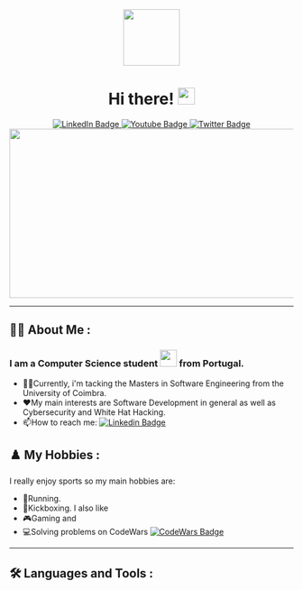 <div id="header" align="center">
  <img src="https://media.giphy.com/media/M9gbBd9nbDrOTu1Mqx/giphy.gif" width="100"/>
<h1>
  Hi there!
  <img src="https://media.giphy.com/media/hvRJCLFzcasrR4ia7z/giphy.gif" width="30px"/>
</h1>
<div id="badges">
  <a href="https://www.linkedin.com/in/leandro-pais-493501170/">
    <img src="https://img.shields.io/badge/LinkedIn-blue?style=for-the-badge&logo=linkedin&logoColor=white" alt="LinkedIn Badge"/>
  </a>
  <a href="https://www.youtube.com/channel/UCPt6msIMpAj1ZSX638oQS2Q">
    <img src="https://img.shields.io/badge/YouTube-red?style=for-the-badge&logo=youtube&logoColor=white" alt="Youtube Badge"/>
  </a>
  <a href="https://twitter.com/lbpais">
    <img src="https://img.shields.io/badge/Twitter-blue?style=for-the-badge&logo=twitter&logoColor=white" alt="Twitter Badge"/>
  </a>
</div>
<img src="https://komarev.com/ghpvc/?username=lbpaisDev&style=flat-square&color=blue" alt=""/>
</div>
<div align="center">
  <img src="https://media.giphy.com/media/dWesBcTLavkZuG35MI/giphy.gif" width="600" height="300"/>
</div>

---

## :man_technologist: About Me :
### I am a Computer Science student <img src="https://media.giphy.com/media/WUlplcMpOCEmTGBtBW/giphy.gif" width="30"> from Portugal.

- :man_student:Currently, i'm tacking the Masters in Software Engineering from the University of Coimbra.
- :heart:My main interests are Software Development in general as well as Cybersecurity and White Hat Hacking.
- :mailbox:How to reach me: [![Linkedin Badge](https://img.shields.io/badge/-kakbar-blue?style=flat&logo=Linkedin&logoColor=white)](https://www.codewars.com/users/lbpaisDev)

## ♟️ My Hobbies :
I really enjoy sports so my main hobbies are:
- 🏃Running.
- 🥊Kickboxing.
I also like
- 🎮Gaming
and
- 💻Solving problems on CodeWars [![CodeWars Badge](https://img.shields.io/badge/Codewars-B1361E?style=for-the-badge&logo=Codewars&logoColor=white
)](https://www.linkedin.com/in/leandro-pais-493501170/)

---

## :hammer_and_wrench: Languages and Tools :

<!--
**lbpaisDev/lbpaisDev** is a ✨ _special_ ✨ repository because its `README.md` (this file) appears on your GitHub profile.

Here are some ideas to get you started:

- 🔭 I’m currently working on ...
- 🌱 I’m currently learning ...
- 👯 I’m looking to collaborate on ...
- 🤔 I’m looking for help with ...
- 💬 Ask me about ...
- 📫 How to reach me: ...
- 😄 Pronouns: ...
- ⚡ Fun fact: ...
-->
